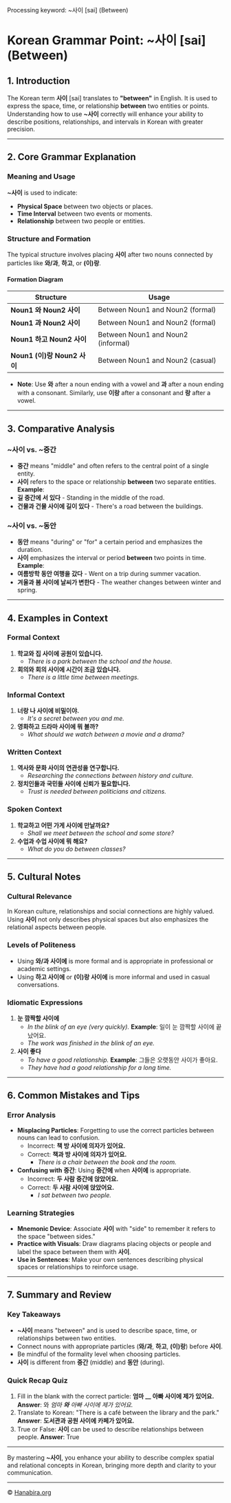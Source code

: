 Processing keyword: ~사이 [sai] (Between)
# Korean Grammar Point: ~사이 [sai] (Between)

## 1. Introduction
The Korean term **사이** [sai] translates to **"between"** in English. It is used to express the space, time, or relationship **between** two entities or points. Understanding how to use **~사이** correctly will enhance your ability to describe positions, relationships, and intervals in Korean with greater precision.

---
## 2. Core Grammar Explanation
### Meaning and Usage
**~사이** is used to indicate:
- **Physical Space** between two objects or places.
- **Time Interval** between two events or moments.
- **Relationship** between two people or entities.
### Structure and Formation
The typical structure involves placing **사이** after two nouns connected by particles like **와/과**, **하고**, or **(이)랑**.
#### Formation Diagram

| **Structure**                                 | **Usage**                                  |
|-----------------------------------------------|--------------------------------------------|
| **Noun1** **와** **Noun2** **사이**            | Between Noun1 and Noun2 (formal)           |
| **Noun1** **과** **Noun2** **사이**            | Between Noun1 and Noun2 (formal)           |
| **Noun1** **하고** **Noun2** **사이**          | Between Noun1 and Noun2 (informal)         |
| **Noun1** **(이)랑** **Noun2** **사이**        | Between Noun1 and Noun2 (casual)           |

- **Note**: Use **와** after a noun ending with a vowel and **과** after a noun ending with a consonant. Similarly, use **이랑** after a consonant and **랑** after a vowel.
---
## 3. Comparative Analysis
### ~사이 vs. ~중간
- **중간** means "middle" and often refers to the central point of a single entity.
- **사이** refers to the space or relationship **between** two separate entities.
**Example**:
- **길 중간에 서 있다** - Standing in the middle of the road.
- **건물과 건물 사이에 길이 있다** - There's a road between the buildings.
### ~사이 vs. ~동안
- **동안** means "during" or "for" a certain period and emphasizes the duration.
- **사이** emphasizes the interval or period **between** two points in time.
**Example**:
- **여름방학 동안 여행을 갔다** - Went on a trip during summer vacation.
- **겨울과 봄 사이에 날씨가 변한다** - The weather changes between winter and spring.
---
## 4. Examples in Context
### Formal Context
1. **학교와 집 사이에 공원이 있습니다.**
   - _There is a park between the school and the house._
2. **회의와 회의 사이에 시간이 조금 있습니다.**
   - _There is a little time between meetings._
### Informal Context
1. **너랑 나 사이에 비밀이야.**
   - _It's a secret between you and me._
2. **영화하고 드라마 사이에 뭐 볼까?**
   - _What should we watch between a movie and a drama?_
### Written Context
1. **역사와 문화 사이의 연관성을 연구합니다.**
   - _Researching the connections between history and culture._
2. **정치인들과 국민들 사이에 신뢰가 필요합니다.**
   - _Trust is needed between politicians and citizens._
### Spoken Context
1. **학교하고 어떤 가게 사이에 만날까요?**
   - _Shall we meet between the school and some store?_
2. **수업과 수업 사이에 뭐 해요?**
   - _What do you do between classes?_
---
## 5. Cultural Notes
### Cultural Relevance
In Korean culture, relationships and social connections are highly valued. Using **사이** not only describes physical spaces but also emphasizes the relational aspects between people.
### Levels of Politeness
- Using **와/과 사이에** is more formal and is appropriate in professional or academic settings.
- Using **하고 사이에** or **(이)랑 사이에** is more informal and used in casual conversations.
### Idiomatic Expressions
1. **눈 깜짝할 사이에**
   - _In the blink of an eye (very quickly)._
   **Example**: 일이 눈 깜짝할 사이에 끝났어요.
   - _The work was finished in the blink of an eye._
2. **사이 좋다**
   - _To have a good relationship._
   **Example**: 그들은 오랫동안 사이가 좋아요.
   - _They have had a good relationship for a long time._
---
## 6. Common Mistakes and Tips
### Error Analysis
- **Misplacing Particles**: Forgetting to use the correct particles between nouns can lead to confusion.
  - Incorrect: **책 방 사이에 의자가 있어요.**
  - Correct: **책과 방 사이에 의자가 있어요.**
    - _There is a chair between the book and the room._
- **Confusing with 중간**: Using **중간에** when **사이에** is appropriate.
  - Incorrect: **두 사람 중간에 앉았어요.**
  - Correct: **두 사람 사이에 앉았어요.**
    - _I sat between two people._
### Learning Strategies
- **Mnemonic Device**: Associate **사이** with "side" to remember it refers to the space "between sides."
- **Practice with Visuals**: Draw diagrams placing objects or people and label the space between them with **사이**.
- **Use in Sentences**: Make your own sentences describing physical spaces or relationships to reinforce usage.
---
## 7. Summary and Review
### Key Takeaways
- **~사이** means "between" and is used to describe space, time, or relationships between two entities.
- Connect nouns with appropriate particles (**와/과**, **하고**, **(이)랑**) before **사이**.
- Be mindful of the formality level when choosing particles.
- **사이** is different from **중간** (middle) and **동안** (during).
### Quick Recap Quiz
1. Fill in the blank with the correct particle:
   **엄마 __ 아빠 사이에 제가 있어요.**
   **Answer**: 와
   _엄마 **와** 아빠 사이에 제가 있어요._
2. Translate to Korean:
   "There is a café between the library and the park."
   **Answer**:
   **도서관과 공원 사이에 카페가 있어요.**
3. True or False:
   **사이** can be used to describe relationships between people.
   **Answer**: True
---
By mastering **~사이**, you enhance your ability to describe complex spatial and relational concepts in Korean, bringing more depth and clarity to your communication.

---
© [Hanabira.org](https://hanabira.org)
